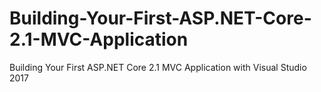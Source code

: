# Building-Your-First-ASP.NET-Core-2.1-MVC-Application
Building Your First ASP.NET Core 2.1 MVC Application with Visual Studio 2017
